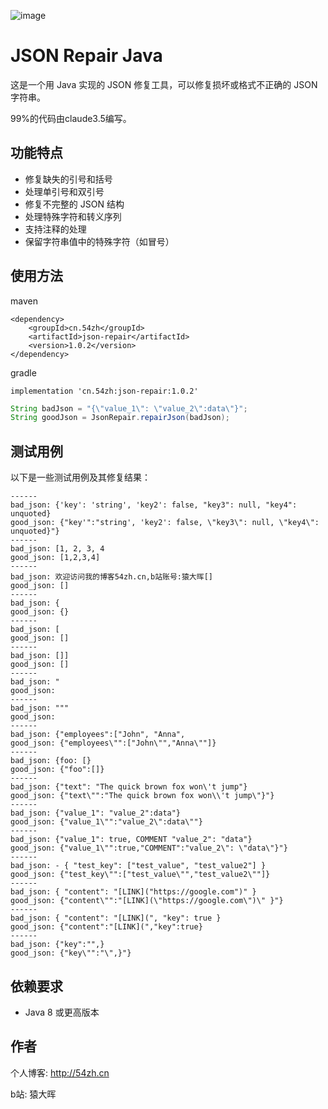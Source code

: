 ![image](https://github.com/user-attachments/assets/41970a72-c3a3-4882-b1e2-c9df38d26b9d)


# JSON Repair Java

这是一个用 Java 实现的 JSON 修复工具，可以修复损坏或格式不正确的 JSON 字符串。

99%的代码由claude3.5编写。

## 功能特点

- 修复缺失的引号和括号
- 处理单引号和双引号
- 修复不完整的 JSON 结构
- 处理特殊字符和转义序列
- 支持注释的处理
- 保留字符串值中的特殊字符（如冒号）

## 使用方法
maven
```
<dependency>
    <groupId>cn.54zh</groupId>
    <artifactId>json-repair</artifactId>
    <version>1.0.2</version>
</dependency>
```

gradle
```
implementation 'cn.54zh:json-repair:1.0.2'
```

```java
String badJson = "{\"value_1\": \"value_2\":data\"}";
String goodJson = JsonRepair.repairJson(badJson);
```

## 测试用例

以下是一些测试用例及其修复结果：

```
------
bad_json: {'key': 'string', 'key2': false, "key3": null, "key4": unquoted}
good_json: {"key'":"string', 'key2': false, \"key3\": null, \"key4\": unquoted}"}
------
bad_json: [1, 2, 3, 4
good_json: [1,2,3,4]
------
bad_json: 欢迎访问我的博客54zh.cn,b站账号:猿大晖[]
good_json: []
------
bad_json: {
good_json: {}
------
bad_json: [
good_json: []
------
bad_json: []]
good_json: []
------
bad_json: "
good_json: 
------
bad_json: """
good_json: 
------
bad_json: {"employees":["John", "Anna",
good_json: {"employees\"":["John\"","Anna\""]}
------
bad_json: {foo: [}
good_json: {"foo":[]}
------
bad_json: {"text": "The quick brown fox won\'t jump"}
good_json: {"text\"":"The quick brown fox won\\'t jump\"}"}
------
bad_json: {"value_1": "value_2":data"}
good_json: {"value_1\"":"value_2\":data\""}
------
bad_json: {"value_1": true, COMMENT "value_2": "data"}
good_json: {"value_1\"":true,"COMMENT":"value_2\": \"data\"}"}
------
bad_json: - { "test_key": ["test_value", "test_value2"] }
good_json: {"test_key\"":["test_value\"","test_value2\""]}
------
bad_json: { "content": "[LINK]("https://google.com")" }
good_json: {"content\"":"[LINK](\"https://google.com\")\" }"}
------
bad_json: { "content": "[LINK](", "key": true }
good_json: {"content":"[LINK](","key":true}
------
bad_json: {"key":"",}
good_json: {"key\"":"\",}"}
```

## 依赖要求

- Java 8 或更高版本

## 作者

个人博客: http://54zh.cn

b站: 猿大晖

